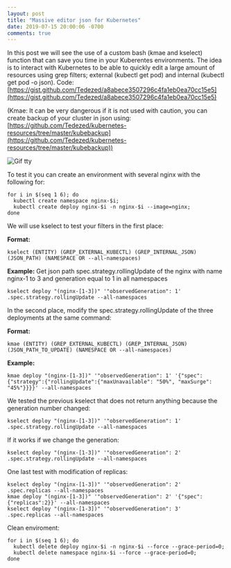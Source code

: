 ```yaml
---
layout: post
title: "Massive editor json for Kubernetes"
date: 2019-07-15 20:00:06 -0700
comments: true
---
```


In this post we will see the use of a custom bash (kmae and kselect) function that can save you time in your Kuberentes environments.
The idea is to interact with Kubernetes to be able to quickly edit a large amount of resources using grep filters; external (kubectl get pod) and internal (kubectl get pod -o json).
Code: [https://gist.github.com/Tedezed/a8abece3507296c4fa1eb0ea70cc15e5](https://gist.github.com/Tedezed/a8abece3507296c4fa1eb0ea70cc15e5)

(Kmae: It can be very dangerous if it is not used with caution, you can create backup of your cluster in json using: [https://github.com/Tedezed/kubernetes-resources/tree/master/kubebackup](https://github.com/Tedezed/kubernetes-resources/tree/master/kubebackup))

<img src="https://www.aventurabinaria.es/images/posts/tty-kmae.gif" alt="Gif tty" />

To test it you can create an environment with several nginx with the following for:
```
for i in $(seq 1 6); do
  kubectl create namespace nginx-$i;
  kubectl create deploy nginx-$i -n nginx-$i --image=nginx;
done
```

We will use kselect to test your filters in the first place:

**Format:**
```
kselect (ENTITY) (GREP_EXTERNAL_KUBECTL) (GREP_INTERNAL_JSON) (JSON_PATH) (NAMESPACE OR --all-namespaces)
```
**Example:** Get json path spec.strategy.rollingUpdate of the nginx with name nginx-1 to 3 and generation equal to 1 in all namespaces
```
kselect deploy "(nginx-[1-3])" '"observedGeneration": 1' .spec.strategy.rollingUpdate --all-namespaces
```

In the second place, modify the spec.strategy.rollingUpdate of the three deployments at the same command:

**Format:**
```
kmae (ENTITY) (GREP_EXTERNAL_KUBECTL) (GREP_INTERNAL_JSON) (JSON_PATH_TO_UPDATE) (NAMESPACE OR --all-namespaces)
```
**Example:**
```
kmae deploy "(nginx-[1-3])" '"observedGeneration": 1' '{"spec":{"strategy":{"rollingUpdate":{"maxUnavailable": "50%", "maxSurge": "45%"}}}}' --all-namespaces
```

We tested the previous kselect that does not return anything because the generation number changed:
```
kselect deploy "(nginx-[1-3])" '"observedGeneration": 1' .spec.strategy.rollingUpdate --all-namespaces
```

If it works if we change the generation:
```
kselect deploy "(nginx-[1-3])" '"observedGeneration": 2' .spec.strategy.rollingUpdate --all-namespaces
```

One last test with modification of replicas:
```
kselect deploy "(nginx-[1-3])" '"observedGeneration": 2' .spec.replicas --all-namespaces
kmae deploy "(nginx-[1-3])" '"observedGeneration": 2' '{"spec":{"replicas":2}}' --all-namespaces
kselect deploy "(nginx-[1-3])" '"observedGeneration": 3' .spec.replicas --all-namespaces
```

Clean enviroment:
```
for i in $(seq 1 6); do 
  kubectl delete deploy nginx-$i -n nginx-$i --force --grace-period=0;
  kubectl delete namespace nginx-$i --force --grace-period=0; 
done
```
